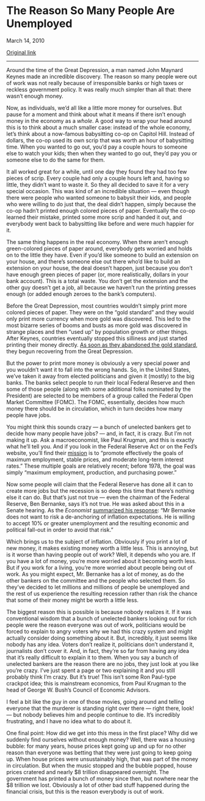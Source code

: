 The Reason So Many People Are Unemployed
========================================

March 14, 2010

[Original link](http://www.aaronsw.com/weblog/whynojobs)

* * * * *

Around the time of the Great Depression, a man named John Maynard Keynes
made an incredible discovery. The reason so many people were out of work
was not really because of irresponsible banks or high taxes or reckless
government policy. It was really much simpler than all that: there
wasn’t enough money.

Now, as individuals, we’d all like a little more money for ourselves.
But pause for a moment and think about what it means if there isn’t
enough money in the economy as a *whole*. A good way to wrap your head
around this is to think about a much smaller case: instead of the whole
economy, let’s think about a now-famous babysitting co-op on Capitol
Hill. Instead of dollars, the co-op used its own scrip that was worth an
hour of babysitting time. When you wanted to go out, you’d pay a couple
hours to someone else to watch your kids; then when they wanted to go
out, they’d pay you or someone else to do the same for them.

It all worked great for a while, until one day they found they had too
few pieces of scrip. Every couple had only a couple hours left and,
having so little, they didn’t want to waste it. So they all decided to
save it for a very special occasion. This was kind of an incredible
situation — even though there were people who wanted someone to babysit
their kids, and people who were willing to do just that, the deal didn’t
happen, simply because the co-op hadn’t printed enough colored pieces of
paper. Eventually the co-op learned their mistake, printed some more
scrip and handed it out, and everybody went back to babysitting like
before and were much happier for it.

The same thing happens in the real economy. When there aren’t enough
green-colored pieces of paper around, everybody gets worried and holds
on to the little they have. Even if you’d like someone to build an
extension on your house, and there’s someone else out there who’d like
to build an extension on your house, the deal doesn’t happen, just
because you don’t have enough green pieces of paper (or, more
realistically, dollars in your bank account). This is a total waste. You
don’t get the extension and the other guy doesn’t get a job, all because
we haven’t run the printing presses enough (or added enough zeroes to
the bank’s computers).

Before the Great Depression, most countries wouldn’t simply print more
colored pieces of paper. They were on the “gold standard” and they would
only print more currency when more gold was discovered. This led to the
most bizarre series of booms and busts as more gold was discovered in
strange places and then “used up” by population growth or other things.
After Keynes, countries eventually stopped this silliness and just
started printing their money directly. [As soon as they abandoned the
gold
standard](http://phoenixwoman.files.wordpress.com/2009/06/delong-march2009.jpg),
they begun recovering from the Great Depression.

But the power to print more money is obviously a very special power and
you wouldn’t want it to fall into the wrong hands. So, in the United
States, we’ve taken it away from elected politicians and given it
(mostly) to the big banks. The banks select people to run their local
Federal Reserve and then some of those people (along with some
additional folks nominated by the President) are selected to be members
of a group called the Federal Open Market Committee (FOMC). The FOMC,
essentially, decides how much money there should be in circulation,
which in turn decides how many people have jobs.

You might think this sounds crazy — a bunch of unelected bankers get to
decide how many people have jobs? — and, in fact, it is crazy. But I’m
not making it up. Ask a macroeconomist, like Paul Krugman, and this is
exactly what he’ll tell you. And if you look in the Federal Reserve Act
or on the Fed’s website, you’ll find their
[mission](http://www.federalreserve.gov/aboutthefed/section2a.htm) is to
“promote effectively the goals of maximum employment, stable prices, and
moderate long-term interest rates.” These multiple goals are relatively
recent; before 1978, the goal was simply “maximum employment,
production, and purchasing power.”

Now some people will claim that the Federal Reserve has done all it can
to create more jobs but the recession is so deep this time that there’s
nothing else it can do. But that’s just not true — even the chairman of
the Federal Reserve, Ben Bernanke, says it’s not true. He was asked
about this in a Senate hearing. As the *Economist* [summarized his
response](http://www.economist.com/blogs/freeexchange/2009/12/from_the_horses_mouth):
“Mr Bernanke does not want to risk a de-anchoring of inflation
expectations. He is willing to accept 10% or greater unemployment and
the resulting economic and political fall-out in order to avoid that
risk.”

Which brings us to the subject of inflation. Obviously if you print a
lot of new money, it makes existing money worth a little less. This is
annoying, but is it worse than having people out of work? Well, it
depends who you are. If you have a lot of money, you’re more worried
about it becoming worth less. But if you work for a living, you’re more
worried about people being out of work. As you might expect, Mr.
Bernanke has a lot of money, as do the other bankers on the committee
and the people who selected them. So they’ve decided to let millions and
millions of people be unemployed and the rest of us experience the
resulting recession rather than risk the chance that some of their money
might be worth a little less.

The biggest reason this is possible is because nobody realizes it. If it
was conventional wisdom that a bunch of unelected bankers looking out
for rich people were the reason everyone was out of work, politicians
would be forced to explain to angry voters why we had this crazy system
and might actually consider doing something about it. But, incredibly,
it just seems like nobody has any idea. Voters don’t realize it,
politicians don’t understand it, journalists don’t cover it. And, in
fact, they’re so far from having any idea that it’s really difficult to
explain it to them. When you say a bunch of unelected bankers are the
reason there are no jobs, they just look at you like you’re crazy. I’ve
just spent a page or two explaining it and you still probably think I’m
crazy. But it’s true! This isn’t some Ron Paul-type crackpot idea; this
is mainstream economics, from Paul Krugman to the head of George W.
Bush’s Council of Economic Advisors.

I feel a bit like the guy in one of those movies, going around and
telling everyone that the murderer is standing right over there — right
there, look! — but nobody believes him and people continue to die. It’s
incredibly frustrating, and I have no idea what to do about it.

One final point: How did we get into this mess in the first place? Why
did we suddenly find ourselves without enough money? Well, there was a
housing bubble: for many years, house prices kept going up and up for no
other reason than everyone was betting that they were just going to keep
going up. When house prices were unsustainably high, that was part of
the money in circulation. But when the music stopped and the bubble
popped, house prices cratered and nearly \$8 trillion disappeared
overnight. The government has printed a bunch of money since then, but
nowhere near the \$8 trillion we lost. Obviously a lot of other bad
stuff happened during the financial crisis, but this is the reason
everybody is out of work.
